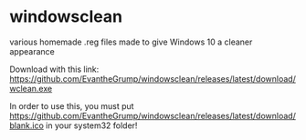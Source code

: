 # windowsclean
various homemade .reg files made to give Windows 10 a cleaner appearance

Download with this link:
https://github.com/EvantheGrump/windowsclean/releases/latest/download/wclean.exe

In order to use this, you must put https://github.com/EvantheGrump/windowsclean/releases/latest/download/blank.ico in your system32 folder!


